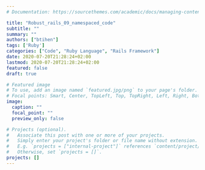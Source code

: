 ```yaml
---
# Documentation: https://sourcethemes.com/academic/docs/managing-content/

title: "Robust_rails_09_namespaced_code"
subtitle: ""
summary: ""
authors: ["btihen"]
tags: ['Ruby']
categories: ["Code", "Ruby Language", "Rails Framework"]
date: 2020-07-20T21:28:24+02:00
lastmod: 2020-07-20T21:28:24+02:00
featured: false
draft: true

# Featured image
# To use, add an image named `featured.jpg/png` to your page's folder.
# Focal points: Smart, Center, TopLeft, Top, TopRight, Left, Right, BottomLeft, Bottom, BottomRight.
image:
  caption: ""
  focal_point: ""
  preview_only: false

# Projects (optional).
#   Associate this post with one or more of your projects.
#   Simply enter your project's folder or file name without extension.
#   E.g. `projects = ["internal-project"]` references `content/project/deep-learning/index.md`.
#   Otherwise, set `projects = []`.
projects: []
---
```

